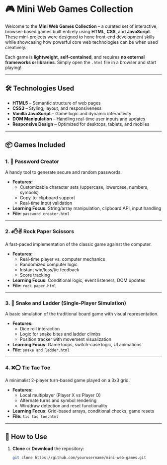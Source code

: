 # 🎮 Mini Web Games Collection

Welcome to the **Mini Web Games Collection** – a curated set of interactive, browser-based games built entirely using **HTML**, **CSS**, and **JavaScript**. These mini-projects were designed to hone front-end development skills while showcasing how powerful core web technologies can be when used creatively.

Each game is **lightweight**, **self-contained**, and requires **no external frameworks or libraries**. Simply open the `.html` file in a browser and start playing!

---

## 🛠️ Technologies Used

- **HTML5** – Semantic structure of web pages
- **CSS3** – Styling, layout, and responsiveness
- **Vanilla JavaScript** – Game logic and dynamic interactivity
- **DOM Manipulation** – Handling real-time user inputs and updates
- **Responsive Design** – Optimized for desktops, tablets, and mobiles

---

## 📦 Games Included

### 1. 🔐 Password Creator
A handy tool to generate secure and random passwords.

- **Features:**
  - Customizable character sets (uppercase, lowercase, numbers, symbols)
  - Copy-to-clipboard support
  - Real-time input validation
- **Learning Focus:** String/array manipulation, clipboard API, input handling
- **File:** `password creater.html`

---

### 2. ✊✋✌️ Rock Paper Scissors
A fast-paced implementation of the classic game against the computer.

- **Features:**
  - Real-time player vs. computer mechanics
  - Randomized computer logic
  - Instant win/loss/tie feedback
  - Score tracking
- **Learning Focus:** Conditional logic, event listeners, DOM updates
- **File:** `rock paper.html`

---

### 3. 🎲 Snake and Ladder (Single-Player Simulation)
A basic simulation of the traditional board game with visual representation.

- **Features:**
  - Dice roll interaction
  - Logic for snake bites and ladder climbs
  - Position tracker with movement visualization
- **Learning Focus:** Game loops, switch-case logic, UI animations
- **File:** `snake and ladder.html`

---

### 4. ❌⭕ Tic Tac Toe
A minimalist 2-player turn-based game played on a 3x3 grid.

- **Features:**
  - Local multiplayer (Player X vs Player O)
  - Alternate turns and symbol rendering
  - Win/draw detection and reset functionality
- **Learning Focus:** Grid-based arrays, conditional checks, game resets
- **File:** `tic tac toe.html`

---

## 🚀 How to Use

1. **Clone** or **Download** the repository:
   ```bash
   git clone https://github.com/yourusername/mini-web-games.git

